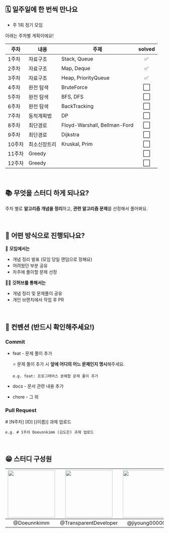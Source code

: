 ## 🗓️ 일주일에 한 번씩 만나요

- 주 1회 정기 모임

아래는 주차별 계획이에요!

| 주차   | 내용         | 주제                         | solved |
| ------ | ------------ | ---------------------------- | :----: |
| 1주차  | 자료구조     | Stack, Queue                   |  ✅   |
| 2주차  | 자료구조     | Map, Deque                 |  ✅   |
| 3주차  | 자료구조     | Heap, PriorityQueue          |  ✅   |
| 4주차  | 완전 탐색    | BruteForce                   |  ⬜️   |
| 5주차  | 완전 탐색    | BFS, DFS                     |  ⬜️   |
| 6주차  | 완전 탐색    | BackTracking                 |  ⬜️   |
| 7주차  | 동적계획법   | DP                           |  ⬜️   |
| 8주차  | 최단경로     | Floyd-Warshall, Bellman-Ford |  ⬜️   |
| 9주차  | 최단경로     | Dijkstra                     |  ⬜️   |
| 10주차 | 최소신장트리 | Kruskal, Prim                |  ⬜️   |
| 11주차 | Greedy       |                              |  ⬜️   |
| 12주차 | Greedy       |                              |  ⬜️   |

<br>

## 📚 무엇을 스터디 하게 되나요?

주차 별로 **알고리즘 개념을 정리**하고, **관련 알고리즘 문제**를 선정해서 풀어봐요.

<br>

## 🤔 어떤 방식으로 진행되나요?

🙌 **모임에서는**

- 개념 정리 발표 (모임 당일 랜덤으로 정해요)
- 어려웠던 부분 공유
- 차주에 풀이할 문제 선정

🧑‍💻 **깃허브를 통해서는**

- 개념 정리 및 문제풀이 공유
- 개인 브랜치에서 작업 후 PR

<br>

## 👏 컨벤션 (반드시 확인해주세요!)

### Commit

- feat - 문제 풀이 추가
  
  ⭐️ 문제 풀이 추가 시 **앞에 어디의 어느 문제인지 명시**해주세요.
  ```
  e.g. feat: 프로그래머스 분해합 문제 풀이 추가
  ```
- docs - 문서 관련 내용 추가
- chore - 그 외




### Pull Request
\# [N주차] [ID] [(이름)] 과제 업로드

```
e.g. # 1주차 Doeunnkimm (김도은) 과제 업로드
```

<br>

## 😁 스터디 구성원

| <a href="https://github.com/Doeunnkimm"><img src="https://avatars.githubusercontent.com/u/112946860?v=4" width="150" height="150"/></a> | <a href="https://github.com/TransparentDeveloper"><img src="https://avatars.githubusercontent.com/u/50646145?v=4" width="150" height="150"/></a> | <a href="https://github.com/jiyoung00000"><img src="https://avatars.githubusercontent.com/u/104538679?v=4" width="150" height="150"/></a> | <a href="https://github.com/suminhan123"><img src="https://avatars.githubusercontent.com/u/98216274?v=4" width="150" height="150"/></a> | <a href="https://github.com/smilevictory"><img src="https://avatars.githubusercontent.com/u/113532580?v=4" width="150" height="150"/></a> |
| :--: | :--: | :--: | :--: | :--: |
| @Doeunnkimm | @TransparentDeveloper | @jiyoung00000 | @suminhan123 | @smilevictory |
